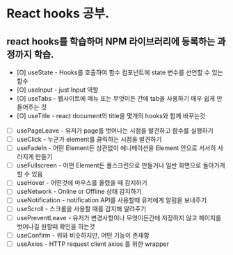 # React hooks 공부.

## react hooks를 학습하며 NPM 라이브러리에 등록하는 과정까지 학습.

- [O] useState - Hooks를 호출하여 함수 컴포넌트에 state 변수를 선언할 수 있는 함수
- [O] useInput - just Input 역할
- [O] useTabs - 웹사이트에 메뉴 또는 무엇이든 간에 tab을 사용하기 매우 쉽게 만들어주는 것
- [O] useTitle - react document의 title을 몇개의 hooks와 함께 바꾸는것
- [ ] usePageLeave - 유저가 page를 벗어나는 시점을 발견하고 함수를 실행하기
- [ ] useClick - 누군가 element를 클릭하는 시점을 발견하기
- [ ] useFadeIn - 어떤 Element든 상관없이 에니메이션을 Element 안으로 서서히 사라지게 만들기
- [ ] useFullscreen - 어떤 Element든 풀스크린으로 만들거나 일반 화면으로 돌아가게 할 수 있음
- [ ] useHover - 어떤것에 마우스를 올렸을 때 감지하기
- [ ] useNetwork - Online or Offline 상태 감지하기
- [ ] useNotification - notification API를 사용할때 유저에게 알림을 보내주기
- [ ] useScroll - 스크롤을 사용할 때를 감지해 알려주기
- [ ] usePreventLeave - 유저가 변경사항이나 무엇이든간에 저장하지 않고 페이지를 벗어나길 원할때 확인을 하는것
- [ ] useConfirm - 위와 비슷하지만, 어떤 기능이 존재함
- [ ] useAxios - HTTP request client axios 를 위한 wrapper
